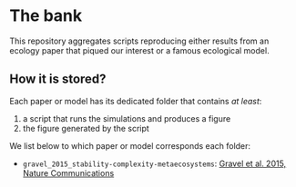 # The bank

This repository aggregates scripts reproducing either results
from an ecology paper that piqued our interest or a famous ecological model.

## How it is stored?

Each paper or model has its dedicated folder that contains *at least*:
1) a script that runs the simulations and produces a figure
2) the figure generated by the script

We list below to which paper or model corresponds each folder:

- `gravel_2015_stability-complexity-metaecosystems`: [Gravel et al. 2015, Nature Communications](https://www.nature.com/articles/ncomms12457/)
